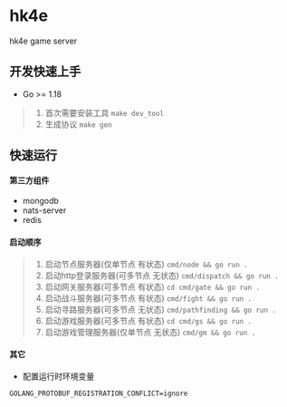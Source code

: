 # hk4e

hk4e game server

## 开发快速上手

* Go >= 1.18

> 1. 首次需要安装工具 `make dev_tool`
> 2. 生成协议 `make gen`

## 快速运行

#### 第三方组件

* mongodb
* nats-server
* redis

#### 启动顺序

> 1. 启动节点服务器(仅单节点 有状态) `cmd/node && go run .`
> 2. 启动http登录服务器(可多节点 无状态) `cmd/dispatch && go run .`
> 3. 启动网关服务器(可多节点 有状态) `cd cmd/gate && go run .`
> 4. 启动战斗服务器(可多节点 有状态) `cmd/fight && go run .`
> 5. 启动寻路服务器(可多节点 无状态) `cmd/pathfinding && go run .`
> 6. 启动游戏服务器(可多节点 有状态) `cd cmd/gs && go run .`
> 7. 启动游戏管理服务器(仅单节点 无状态) `cmd/gm && go run .`

#### 其它

* 配置运行时环境变量

```shell
GOLANG_PROTOBUF_REGISTRATION_CONFLICT=ignore
```
